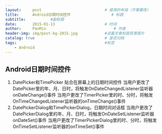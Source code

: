 ```yaml
---
layout:     post                            # 使用的布局（不需要改）
title:      Android日期时间控件                  # 标题
subtitle:           #副标题
date:       2015-01-13                      # 时间
author:     PanMin                              # 作者
header-img: img/post-bg-2015.jpg            #这篇文章标题背景图片
catalog: true                               # 是否归档
tags:                                       #标签
    - Android
---
```



## Android日期时间控件

1. DatePicker和TimePicker 贴合在屏幕上的日期时间控件
     当用户更改了DatePicker里的年、月、日时，将触发OnDateChangedListener监听器onDateChange()事件
     当用户更改了TimerPicker里的时、分时，将触发OnTimeChangedListener监听器的onTimeChange()事件
2. DatePickerDialog和TimePickerDialog，日期时间对话框
     当用户更改了DatePickerDialog里的年、月、日时，将触发OnDateSetListener监听器onDateSet()事件
     当用户更改了TimerPickerDialog里的时、分时，将触发OnTimeSetListener监听器的onTimeSet()事件